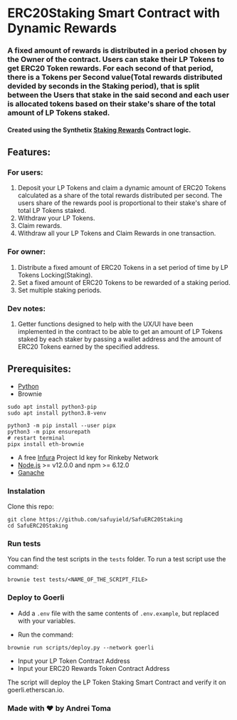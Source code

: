 # ERC20Staking Smart Contract with Dynamic Rewards
### A fixed amount of rewards is distributed in a period chosen by the Owner of the contract. Users can stake their LP Tokens to get ERC20 Token rewards. For each second of that period, there is a Tokens per Second value(Total rewards distributed devided by seconds in the Staking period), that is split between the Users that stake in the said second and each user is allocated tokens based on their stake's share of the total amount of LP Tokens staked.

#### Created using the Synthetix [Staking Rewards](https://github.com/Synthetixio/synthetix/blob/v2.76.0-alpha/contracts/StakingRewards.sol) Contract logic.

## Features:

### For users:

1. Deposit your LP Tokens and claim a dynamic amount of ERC20 Tokens calculated as a share of the total rewards distributed per second. The users share of the rewards pool is proportional to their stake's share of total LP Tokens staked.
1. Withdraw your LP Tokens.
1. Claim rewards.
1. Withdraw all your LP Tokens and Claim Rewards in one transaction.

### For owner:

1. Distribute a fixed amount of ERC20 Tokens in a set period of time by LP Tokens Locking(Staking).
1. Set a fixed amount of ERC20 Tokens to be rewarded of a staking period.
1. Set multiple staking periods.


### Dev notes:

1. Getter functions designed to help with the UX/UI have been implemented in the contract to be able to get an amount of LP Tokens staked by each staker by passing a wallet address and the amount of ERC20 Tokens earned by the specified address.

## Prerequisites:

- [Python](https://www.python.org/downloads/)
- Brownie
```
sudo apt install python3-pip
sudo apt install python3.8-venv

python3 -m pip install --user pipx
python3 -m pipx ensurepath
# restart terminal
pipx install eth-brownie
```
- A free [Infura](https://infura.io/) Project Id key for Rinkeby Network
- [Node.js](https://nodejs.org/en/) >=  v12.0.0 and npm >= 6.12.0
- [Ganache](https://github.com/trufflesuite/ganache#readme)

### Instalation 

Clone this repo:

```
git clone https://github.com/safuyield/SafuERC20Staking
cd SafuERC20Staking
```

### Run tests

You can find the test scripts in the `tests` folder. To run a test script use the command:
```
brownie test tests/<NAME_OF_THE_SCRIPT_FILE>
```

### Deploy to Goerli

- Add a `.env` file with the same contents of `.env.example`, but replaced with your variables.

- Run the command:
```
brownie run scripts/deploy.py --network goerli
```
- Input your LP Token Contract Address
- Input your ERC20 Rewards Token Contract Address

The script will deploy the LP Token Staking Smart Contract and verify it on goerli.etherscan.io.

### Made with ♥ by Andrei Toma
